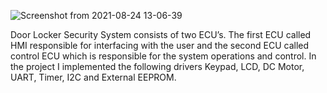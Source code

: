 ![Screenshot from 2021-08-24 13-06-39](https://user-images.githubusercontent.com/36461250/130606251-4c773f8c-4c1d-4006-8f20-610c272c4e55.png)

Door Locker Security System 
consists of two ECU’s. The first ECU called HMI responsible for interfacing with the user
and the second ECU called control ECU which is responsible for the system operations and control.
In the project I implemented the following drivers Keypad, LCD, DC Motor, UART, Timer, I2C and External EEPROM.
